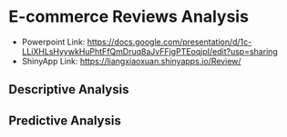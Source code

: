# E-commerce Reviews Analysis

* Powerpoint Link: https://docs.google.com/presentation/d/1c-LLiXHLsHyywkHuPhtFfQmDruq8aJvFFjgPTEoqjpI/edit?usp=sharing
* ShinyApp Link: https://liangxiaoxuan.shinyapps.io/Review/

## Descriptive Analysis

## Predictive Analysis

